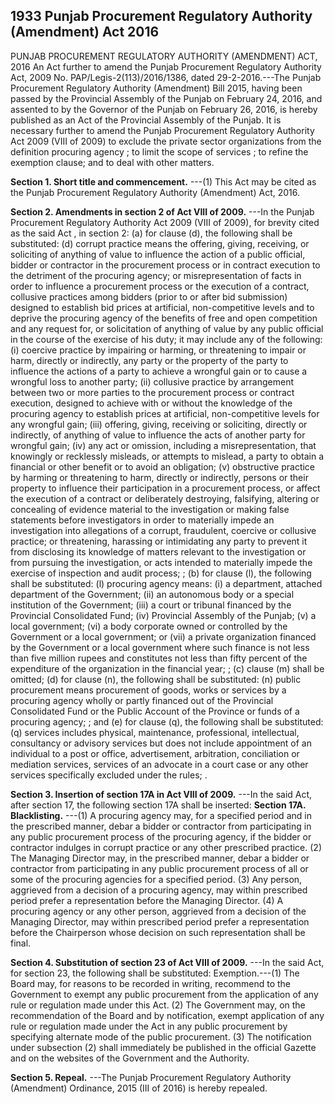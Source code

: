 ## 1933 Punjab Procurement Regulatory Authority (Amendment) Act 2016
 
PUNJAB PROCUREMENT REGULATORY AUTHORITY (AMENDMENT) ACT, 2016
An Act further to amend the Punjab Procurement Regulatory Authority Act, 2009
No. PAP/Legis-2(113)/2016/1386, dated 29-2-2016.---The Punjab Procurement Regulatory Authority (Amendment) Bill 2015, having been passed by the Provincial Assembly of the Punjab on February 24, 2016, and assented to by the Governor of the Punjab on February 26, 2016, is hereby published as an Act of the Provincial Assembly of the Punjab.
It is necessary further to amend the Punjab Procurement Regulatory Authority Act 2009 (VIII of 2009) to exclude the private sector organizations from the definition procuring agency ; to limit the scope of services ; to refine the exemption clause; and to deal with other matters.

**Section 1. Short title and commencement.**
---(1) This Act may be cited as the Punjab Procurement Regulatory Authority (Amendment) Act, 2016.

 

**Section 2. Amendments in section 2 of Act VIII of 2009.**
---In the Punjab Procurement Regulatory Authority Act 2009 (VIII of 2009), for brevity cited as the said Act , in section 2:
   (a) for clause (d), the following shall be substituted:
   (d) corrupt practice means the offering, giving, receiving, or soliciting of anything of value to influence the action of a public official, bidder or contractor in the procurement process or in contract execution to the detriment of the procuring agency; or misrepresentation of facts in order to influence a procurement process or the execution of a contract, collusive practices among bidders (prior to or after bid submission) designed to establish bid prices at artificial, non-competitive levels and to deprive the procuring agency of the benefits of free and open competition and any request for, or solicitation of anything of value by any public official in the course of the exercise of his duty; it may include any of the following:
   (i) coercive practice by impairing or harming, or threatening to impair or harm, directly or indirectly, any party or the property of the party to influence the actions of a party to achieve a wrongful gain or to cause a wrongful loss to another party;
   (ii) collusive practice by arrangement between two or more parties to the procurement process or contract execution, designed to achieve with or without the knowledge of the procuring agency to establish prices at artificial, non-competitive levels for any wrongful gain;
   (iii) offering, giving, receiving or soliciting, directly or indirectly, of anything of value to influence the acts of another party for wrongful gain;
   (iv) any act or omission, including a misrepresentation, that knowingly or recklessly misleads, or attempts to mislead, a party to obtain a financial or other benefit or to avoid an obligation;
   (v) obstructive practice by harming or threatening to harm, directly or indirectly, persons or their property to influence their participation in a procurement process, or affect the execution of a contract or deliberately destroying, falsifying, altering or concealing of evidence material to the investigation or making false statements before investigators in order to materially impede an investigation into allegations of a corrupt, fraudulent, coercive or collusive practice; or threatening, harassing or intimidating any party to prevent it from disclosing its knowledge of matters relevant to the investigation or from pursuing the investigation, or acts intended to materially impede the exercise of inspection and audit process; ;
   (b) for clause (l), the following shall be substituted:
   (l) procuring agency means:
   (i) a department, attached department of the Government;
   (ii) an autonomous body or a special institution of the Government;
   (iii) a court or tribunal financed by the Provincial Consolidated Fund;
   (iv) Provincial Assembly of the Punjab;
   (v) a local government;
   (vi) a body corporate owned or controlled by the Government or a local government; or
   (vii) a private organization financed by the Government or a local government where such finance is not less than five million rupees and constitutes not less than fifty percent of the expenditure of the organization in the financial year; ;
   (c) clause (m) shall be omitted;
   (d) for clause (n), the following shall be substituted:
   (n) public procurement means procurement of goods, works or services by a procuring agency wholly or partly financed out of the Provincial Consolidated Fund or the Public Account of the Province or funds of a procuring agency; ; and
   (e) for clause (q), the following shall be substituted:
   (q) services includes physical, maintenance, professional, intellectual, consultancy or advisory services but does not include appointment of an individual to a post or office, advertisement, arbitration, conciliation or mediation services, services of an advocate in a court case or any other services specifically excluded under the rules; .

 

**Section 3. Insertion of section 17A in Act VIII of 2009.**
---In the said Act, after section 17, the following section 17A shall be inserted:
   **Section 17A. Blacklisting.**
   ---(1) A procuring agency may, for a specified period and in the prescribed manner, debar a bidder or contractor from participating in any public procurement process of the procuring agency, if the bidder or contractor indulges in corrupt practice or any other prescribed practice.
   (2) The Managing Director may, in the prescribed manner, debar a bidder or contractor from participating in any public procurement process of all or some of the procuring agencies for a specified period.
   (3) Any person, aggrieved from a decision of a procuring agency, may within prescribed period prefer a representation before the Managing Director.
   (4) A procuring agency or any other person, aggrieved from a decision of the Managing Director, may within prescribed period prefer a representation before the Chairperson whose decision on such representation shall be final.

 

**Section 4. Substitution of section 23 of Act VIII of 2009.**
---In the said Act, for section 23, the following shall be substituted:
    Exemption.---(1) The Board may, for reasons to be recorded in writing, recommend to the Government to exempt any public procurement from the application of any rule or regulation made under this Act.
   (2) The Government may, on the recommendation of the Board and by notification, exempt application of any rule or regulation made under the Act in any public procurement by specifying alternate mode of the public procurement.
   (3) The notification under subsection (2) shall immediately be published in the official Gazette and on the websites of the Government and the Authority.

 

**Section 5. Repeal.**
---The Punjab Procurement Regulatory Authority (Amendment) Ordinance, 2015 (III of 2016) is hereby repealed.

